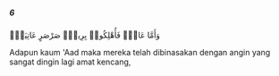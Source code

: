 ##### 6

<span class="ayah">وَأَمَّا عَادٌۭ فَأُهْلِكُوا۟ بِرِيحٍۢ صَرْصَرٍ عَاتِيَةٍۢ</span>

<span class="ayah_translation">Adapun kaum 'Aad maka mereka telah dibinasakan dengan angin yang sangat dingin lagi amat kencang,</span>
